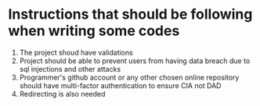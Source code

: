 Instructions that should be following when writing some codes
=============================================================

1. The project shoud have validations
2. Project should be able to prevent users from having data breach due to sql injections and other attacks
3. Programmer's github account or any other chosen online repository should have multi-factor authentication to ensure CIA not DAD
3. Redirecting is also needed